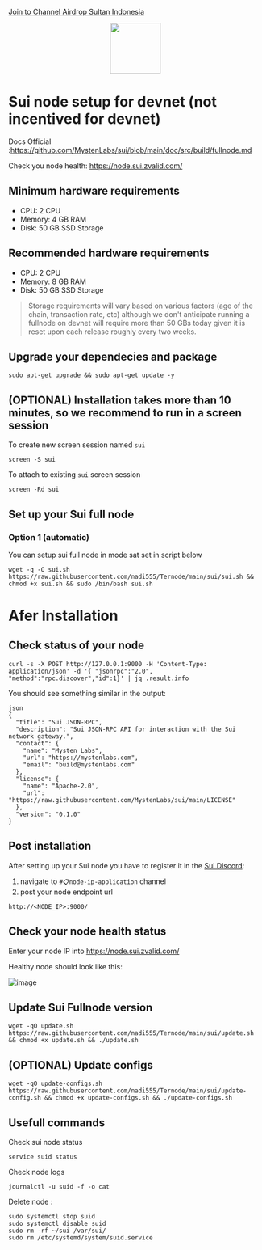 <p style="font-size:14px" align="left">
<a href="https://t.me/airdropsultanindonesia" target="_blank">Join to Channel Airdrop Sultan Indonesia</a>
</p>

<p align="center">
  <img height="100" height="auto" src="https://user-images.githubusercontent.com/50621007/174559198-c1f612e5-bba2-4817-95a8-8a3c3659a2aa.png">
</p>

# Sui node setup for devnet (not incentived for devnet)

Docs Official :https://github.com/MystenLabs/sui/blob/main/doc/src/build/fullnode.md

Check you node health: https://node.sui.zvalid.com/

## Minimum hardware requirements
- CPU: 2 CPU
- Memory: 4 GB RAM
- Disk: 50 GB SSD Storage

## Recommended hardware requirements
- CPU: 2 CPU
- Memory: 8 GB RAM
- Disk: 50 GB SSD Storage

> Storage requirements will vary based on various factors (age of the chain, transaction rate, etc) although we don't anticipate running a fullnode on devnet will require more than 50 GBs today given it is reset upon each release roughly every two weeks.

## Upgrade your dependecies and package
```
sudo apt-get upgrade && sudo apt-get update -y
```

## (OPTIONAL) Installation takes more than 10 minutes, so we recommend to run in a screen session
To create new screen session named `sui`
```
screen -S sui
```

To attach to existing `sui` screen session
```
screen -Rd sui
```

## Set up your Sui full node
### Option 1 (automatic)

You can setup sui full node in mode sat set in script below
```
wget -q -O sui.sh https://raw.githubusercontent.com/nadi555/Ternode/main/sui/sui.sh && chmod +x sui.sh && sudo /bin/bash sui.sh
```
# Afer Installation
## Check status of your node
```
curl -s -X POST http://127.0.0.1:9000 -H 'Content-Type: application/json' -d '{ "jsonrpc":"2.0", "method":"rpc.discover","id":1}' | jq .result.info
```

You should see something similar in the output:
```
json
{
  "title": "Sui JSON-RPC",
  "description": "Sui JSON-RPC API for interaction with the Sui network gateway.",
  "contact": {
    "name": "Mysten Labs",
    "url": "https://mystenlabs.com",
    "email": "build@mystenlabs.com"
  },
  "license": {
    "name": "Apache-2.0",
    "url": "https://raw.githubusercontent.com/MystenLabs/sui/main/LICENSE"
  },
  "version": "0.1.0"
}
```

## Post installation
After setting up your Sui node you have to register it in the [Sui Discord](https://discord.gg/cNpeyrmq):
1) navigate to `#📋node-ip-application` channel
2) post your node endpoint url
```
http://<NODE_IP>:9000/
```

## Check your node health status
Enter your node IP into https://node.sui.zvalid.com/

Healthy node should look like this:

![image](https://user-images.githubusercontent.com/50621007/175829451-a36d32ff-f30f-4030-8875-7ffa4e999a24.png)

## Update Sui Fullnode version
```
wget -qO update.sh https://raw.githubusercontent.com/nadi555/Ternode/main/sui/update.sh && chmod +x update.sh && ./update.sh
```

## (OPTIONAL) Update configs
```
wget -qO update-configs.sh https://raw.githubusercontent.com/nadi555/Ternode/main/sui/update-config.sh && chmod +x update-configs.sh && ./update-configs.sh
```

## Usefull commands
Check sui node status
```
service suid status
```

Check node logs
```
journalctl -u suid -f -o cat
```

Delete node :
```
sudo systemctl stop suid
sudo systemctl disable suid
sudo rm -rf ~/sui /var/sui/
sudo rm /etc/systemd/system/suid.service
```

